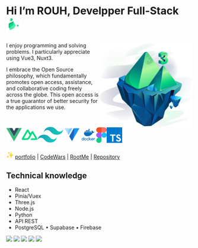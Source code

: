# Hi I’m ROUH, Develpper Full-Stack <img src="nuxt.png" alt="nuxt" height="42px" />

<img src="nuxt3.png" alt="nuxt3" width="50%" align="right" />
I enjoy programming and solving problems. I particularly appreciate using Vue3, Nuxt3.

I embrace the Open Source philosophy, which fundamentally promotes open access, assistance, and collaborative coding freely across the globe. This open access is a true guarantor of better security for the applications we use. 

<br>

<a href="https://vuejs.org/" target="_blank"> <img align="left" src="vue3.png" alt="pytorch" height="42px"/></a>
<a href="https://nuxt.com/" target="_blank"> <img align="left" src="nuxt33.png" alt="pytorch" height="42px"/></a>
<a href="https://tailwindcss.com/" target="_blank"> <img align="left" src="tailwindcss.png" alt="pytorch" height="42px"/></a>
<a href="https://vuetifyjs.com/en/" target="_blank"> <img align="left" src="vuetify.png" alt="pytorch" height="42px"/></a>
<a href="http://docker.com/" target="_blank"> <img align="left" src="docker.png" alt="pytorch" height="42px"/></a>
<a href="https://www.figma.com/" target="_blank"> <img align="left" src="figma.png" alt="pytorch" height="42px"/></a>
<a href="https://www.typescriptlang.org/" target="_blank"> <img align="left" src="ts.png" alt="pytorch" height="42px"/></a>

<br>
<br>
<br>

<img src="512etoil.gif" alt="etoiles" width="20px" /> [portfolio](https://portfolio-app-vue-rouh.vercel.app/) | [CodeWars](https://www.codewars.com/users/Huor97) | [RootMe](https://www.root-me.org/rouh?lang=fr#d448dc8023e26641552040420a82df75) | [Repository](https://github.com/Huor97?tab=repositories)


## Technical knowledge
- React
- Pinia/Vuex
- Three.js
- Node.js
- Python
- API REST
- PostgreSQL • Supabase • Firebase


![](http://github-profile-summary-cards.vercel.app/api/cards/profile-details?username=huor97&theme=algolia)
![](http://github-profile-summary-cards.vercel.app/api/cards/repos-per-language?username=huor97&theme=algolia)
![](http://github-profile-summary-cards.vercel.app/api/cards/most-commit-language?username=huor97&theme=algolia)
![](http://github-profile-summary-cards.vercel.app/api/cards/stats?username=huor97&theme=algolia)
![](http://github-profile-summary-cards.vercel.app/api/cards/productive-time?username=huor97&theme=algolia&utcOffset=8)

